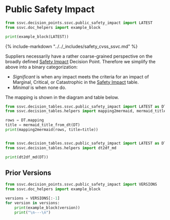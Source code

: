 # Public Safety Impact

```python exec="true" idprefix=""
from ssvc.decision_points.ssvc.public_safety_impact import LATEST
from ssvc.doc_helpers import example_block

print(example_block(LATEST))
```

{% include-markdown "../../_includes/safety_cvss_ssvc.md" %}


Suppliers necessarily have a rather coarse-grained perspective on the broadly defined [Safety Impact](safety_impact.md) Decision Point.
Therefore we simplify the above into a binary categorization:

- *Significant* is when any impact meets the criteria for an impact of Marginal, Critical, or Catastrophic in the
  [Safety Impact](safety_impact.md) table.
- *Minimal* is when none do.

The mapping is shown in the diagram and table below.

```python exec="true" idprefix=""
from ssvc.decision_tables.ssvc.public_safety_impact import LATEST as DT
from ssvc.decision_tables.helpers import mapping2mermaid, mermaid_title_from_dt

rows = DT.mapping
title = mermaid_title_from_dt(DT)
print(mapping2mermaid(rows, title=title))
```

```python exec="true" idprefix=""

from ssvc.decision_tables.ssvc.public_safety_impact import LATEST as DT
from ssvc.decision_tables.helpers import dt2df_md

print(dt2df_md(DT))
```


## Prior Versions

```python exec="true" idprefix=""
from ssvc.decision_points.ssvc.public_safety_impact import VERSIONS
from ssvc.doc_helpers import example_block

versions = VERSIONS[:-1]
for version in versions:
    print(example_block(version))
    print("\n---\n")
```
